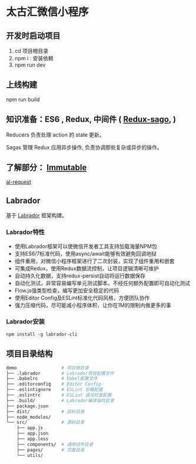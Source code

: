 # 太古汇微信小程序

## 开发时启动项目
1. cd 项目根目录
1. npm i  : 安装依赖
1. npm run dev


## 上线构建
npm run build


## 知识准备：ES6 ,  Redux,  中间件 (  [Redux-sago](http://leonshi.com/redux-saga-in-chinese/docs/api/index.html),  )

Reducers 负责处理 action 的 state 更新。

Sagas 管理 Redux 应用异步操作, 负责协调那些复杂或异步的操作。

## 了解部分： [Immutable](https://github.com/camsong/blog/issues/3)


[al-request](https://www.npmjs.com/package/al-request)

## Labrador

基于 [Labrador](https://github.com/maichong/labrador) 框架构建。

### Labrador特性
* 使用Labrador框架可以使微信开发者工具支持加载海量NPM包
* 支持ES6/7标准代码，使用async/await能够有效避免回调地狱
* 组件重用，对微信小程序框架进行了二次封装，实现了组件重用和嵌套
* 可集成Redux，使用Redux数据流控制，让项目逻辑清晰可维护
* 自动持久化数据，支持redux-persist自动将运行数据保存
* 自动化测试，非常容易编写单元测试脚本，不经任何额外配置即可自动化测试
* Flow.js强类型检查，编写更加安全稳定的代码
* 使用Editor Config及ESLint标准化代码风格，方便团队协作
* 强力压缩代码，尽可能减小程序体积，让你在1M的限制内做更多的事

###  Labrador安装

```
npm install -g labrador-cli
```



## 项目目录结构

```sh
demo                 # 项目根目录
├── .labrador        # Labrador项目配置文件
├── .babelrc         # babel配置文件
├── .editorconfig    # Editor Config
├── .eslintignore    # ESLint 忽略配置
├── .eslintrc        # ESLint 语法检查配置
├── .build/          # Labrador编译临时目录
├── package.json
├── dist/            # 目标目录
├── node_modules/
└── src/             # 源码目录
    ├── app.js
    ├── app.json
    ├── app.less
    ├── components/  # 通用组件目录
    ├── pages/       # 页面目录
    └── utils/

